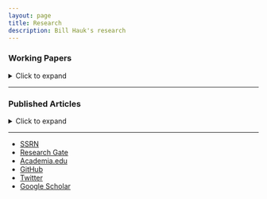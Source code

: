 ```yaml
---
layout: page
title: Research
description: Bill Hauk's research
---
```


### Working Papers
<details>
<summary>Click to expand</summary>

#### Raising the Cost of Doing Business in Lower Income Countries: Trade Agreements with Stringent Multilateral Environmental Regulations
##### with Bentley Coffey and Patrick McLaughlin
We explore how multilateral environmental regulations may adversely affect trade flows between countries with different incomes.   Using the gravity equation, we examine the effect on bilateral trade flows of increases in environmental regulation stringency ratings, taken from survey data covering a panel of 56 countries.  We test for significant differences in the effects of the stringency of environmental regulations on exports across countries’ income levels and EU membership. We show that an increase in environmental regulation stringency leads to a dramatic decrease in exports from poorer EU-members; conversely, a similar change in environmental regulation does not appear to significantly affect the exports of richer EU-members.  The results are consistent with our theoretical model of the costs of multilateral environmental regulations, which are disproportionately borne by poorer countries due to both the uneven competitiveness effect and the uneven burden of compliance.

[click here for the most recent version of the paper]({{ BASE_PATH}}/pages/working_papers/eutradenenviregs.pdf)


#### Heinrich Pesch and the Anglo-German Divide in Economics
The Rev. Heinrich Pesch, S.J. was a German economist and social philosopher who was an active scholar from the 1890s to 1920s.  His work had a significant impact on a generation of German Catholic social thinkers and particularly the papal encyclical <i>Quadragesimo Anno</i>.  His method of social analysis, which he called Solidarism, was informed by Catholic Social Thought, but based on natural law principles that he argued were accessible to all people of good will.  This article argues that, although his school of thought did not survive the Nazi and World War II years, many of his ideas had a lingering effect on Economic thought for the German center-right.  This influence may be contrasted with the center-right in the English-speaking world, where there was a strong divorce between Christian social thinking and Economics.  Consequently, a gap emerged between Economic policy in Germany and Britain, which contributed to some of the divides leading to Brexit.

[click here for the most recent version of the paper]({{ BASE_PATH}}/pages/working_papers/pesch.pdf)
</details>

---

### Published Articles
<details>
<summary>Click to expand</summary>

#### The Impact of Chinese Imports on Indian Wage Inequality
##### with Kaveri Deb
##### Published in [<i>Indian Journal of Labour Economics</i> 2020](https://link.springer.com/article/10.1007/s41027-020-00218-5)
The paper seeks to address the growing inequality in wages between skilled and unskilled workers and between male and female workers in India due to a growing import surge from China. The study on wage movements of skilled versus unskilled workers helps us to understand how imports from India’s largest trade partner have contributed to relative factor returns in the country’s most abundant factor of production. The consideration of wage divergence between male and female workers helps us in determining how significant China’s trade is in addressing gender inequality in India’s labour market. Our analysis reveals that the import surge from China has minor effects on the growing wage difference between skilled and unskilled workers. However, the effect of the Chinese import surge on wage divergence between male and female workers is significant. The existing literature on the effects of international trade on India labour market is largely silent on the considered aspects.


#### Early Intervention in College Classes and Improved Student Outcomes
##### with John Gordanier and Chandini Sankaran
##### Published in [<i>Economics of Education Review</i> 2019](https://www.sciencedirect.com/science/article/abs/pii/S0272775718305272)
This research investigates the effectiveness of an early academic intervention in Principles of Economics courses at a large public university. After the end of the fourth week of classes, students who fell below a 70% threshold on a performance measure, or had an attendance rate below 75%, were referred to the university's Student Success Center for additional academic support. A referral consisted of students being informed of their status and being given optional assistance in course specific skills through tutoring, as well as training in general skills like time management and study skills. Using a regression discontinuity framework at the referral threshold, we find that the performance intervention improved student scores on common questions on the final exam by 6.5 to 7.5 percentage points for students at or near the performance threshold. The gains are particularly large for students who entered college with below average math placement scores. These results indicate that low-cost light-touch interventions may significantly affect student academic performance.


#### Endogeneity Bias and Growth Regressions
##### Published in [<i>Journal of Macroeconomics</i> 2017](https://www.sciencedirect.com/science/article/pii/S0164070416300854)
The problem of regressor endogeneity stemming from reverse casuality is one that has plagued economists working in the field of empirical economic growth for some time. This paper attempts to address the relevant magnitude of this issue in the context of growth regressions based on the Solow growth model. The paper develops a method of running Monte Carlo simulations that allows us to generate simulated data that match the moments of observed real-world data typically used in such regressions while simultaneously allowing us to impose arbitrarily high correlations between the steady-state determinants of the Solow model and the unobserved residual term of the data-generating process. After running simulations that represent a wide sample of the mathematically-possible correlations, we conclude that a between estimator or a random effects estimator will deliver a lower average absolute bias across all coefficients than alternative estimators in almost all of our simulations. Conversely, estimators that use within-country variation will generate lower biases when looking solely at rates of convergence. Furthermore, we conclude that these results are robust when restricting our sample of simulations to several subsets of the assumed parameters and to changing our assumptions about country fixed-effects terms.


#### RCA Indices, Multinational Production, and the Ricardian Trade Model
##### with Kaveri Deb
##### Published in [<i>International Economics and Economic Policy</i> 2017](https://link.springer.com/article/10.1007/s10368-015-0317-z)
The practice of using Revealed Comparative Advantage (RCA) Indices to determine the flow of goods trade among countries is well established. But an important issue that demands attention is whether the RCA indices reflect the essentials of comparative advantage theory. Deb and Basu (2011) examined the consistency of alternative RCA indices with the Heckscher-Ohlin theory of comparative advantage, leaving scope for re-examination of the indices in the context of the Ricardian comparative advantage theory, which insists on relative factor productivity differences among countries contrary to Heckscher-Ohlin’s relative factor endowment differences. The other issue which has been overlooked in much of the existing literature is the importance of value-added trade. With the growing importance of global production chains, RCA indices based on gross export values may not portray an accurate picture of the underlying comparative advantage of countries. In this context, adjusting the RCA indices to incorporate domestic value-added in exports seems to be quite relevant. This paper explores the consistency of RCA indices based on domestic value-added in exports with the Ricardian theory of comparative advantage using a panel data approach. A brief review on the structures of alternative RCA indices is also provided. The Log-of-Balassa index is found to be the best performer in this empirical examination, although the deficiencies of the index for cross-country or cross-commodity comparison must be acknowledged. The index of Yu et al. (2009) does possess the latter feature but in our study its performance is quite poor and hence its consistency with the Ricardian theory of comparative advantage is questionable.


#### Electoral Regime and Trade Policy
##### with John Hatfield
##### Published in [<i>Journal of Comparative Economics</i> 2014](https://www.sciencedirect.com/science/article/pii/S0147596714000286)
We study how trade protection varies with the electoral rules for legislative representation. In particular, we investigate different hypotheses about why trade policy differs between countries with legislatures elected by a plurality election rule in single member constituencies and legislatures elected by a proportional, or party-list, rule. Our results, which are in line with the existing literature, show that countries with list-PR systems tend to have lower trade barriers than countries with majoritarian systems. We expand on this literature by looking at the mechanisms through which this correlation can be explained. Our findings indicate that, contrary to existing theory, neither constituency size nor party strength are important when explaining this correlation. Country size does matter, but does not explain the whole of the correlation.


#### The Return of Convergence in the U.S. States
##### with Janice Boucher Breuer and John McDermott
##### Published in [<i>Applied Economics Letters</i> 2014](https://www.tandfonline.com/doi/full/10.1080/13504851.2013.826905)
We analyze convergence of per capita income across the US states for the period 1929–2011. We find that absolute convergence was in evidence early, but it broke down around 1978. It appears to have returned in 1990, although more weakly than before. We use two standard metrics to evaluate convergence: (1) σ-convergence, a reduction in the SD of state per capita income and (2) β-convergence, the fact that poor states grow faster than rich states.


#### Trade Restriction Indices and U.S. Trade Policy
##### Published in [<i>Applied Economics Letters</i> 2012](https://www.tandfonline.com/doi/full/10.1080/13504851.2011.605347)
The proper way to measure differences in trade protection across countries and economic sectors has been a vexing problem for economists studying international trade. Based on research by Anderson and Neary (2005) and Kee et al. (2009), this article proposes the use of Trade Restriction Indices (TRIs) when studying US trade policy. TRIs can potentially solve several problems related to measuring the restrictiveness of trade policy. To this end, this article creates a data set of TRIs for US imports by sector at several different levels of aggregation using the Harmonized Tariff Schedule (HS), the North American Industry Classification System (NAICS) and the Standard International Trade Classification industry coding systems.


#### U.S. Import and Export Elasticities:  A Panel Data Approach
##### Published in [<i>Empirical Economics</i> 2012](https://link.springer.com/article/10.1007/s00181-011-0456-1)
[GitHub page with generated estimates](https://github.com/BillHauk/tradeelasticityestimates)
This article describes the creation of a new dataset on sectoral-level import and export elasticities in the U.S. between the years 1978 and 2001. It proposes the use of panel data techniques as a means of generating import price indexes, and then using them to measure trade elasticities while instrumenting for the endogeneous variables. In particular, it provides a dataset listing trade elasticities for a broad range of sectors at the North American Industry Classification System 4-digit, and 6-digit and the Harmonized Tariff System 6-digit, and 10-digit levels of industry aggregation. These results are compared to previous estimates in the literature. The resulting estimates can be used in a wide-range of applications in empirical studies of international trade policy, particularly in analyzing the welfare effects of international trade.


#### Protection with Many Sellers:  An Application to Legislatures with Malapportionment
##### Published in [<i>Economics and Politics</i> 2011](https://onlinelibrary.wiley.com/doi/full/10.1111/j.1468-0343.2011.00387.x)
What effect, if any, does legislative malapportionment have on international trade protection? This paper argues that in malapportioned legislatures, such as the U.S. Senate, industries become over‐represented in a legislature if they are disproportionately located in small constituencies. As a result, industries that are disproportionately located in smaller constituencies are likely to receive greater protection from international trade. To argue this point theoretically, this paper develops a new model, combining legislative bargaining and a model of lobbying to study trade protection while allowing for a legislature with multiple legislators and differently sized constituencies. We then test the predictions of this new model using tariff votes from the U.S. Senate in the late nineteenth and early twentieth centuries and a panel of tariffs and non‐tariff barriers to trade in the U.S. in the 1990s. Considerable support is found for the model's predictions. Industries concentrated in states where the population is low receive greater protection from imports.


#### A Monte Carlo Study of Growth Regressions
##### with Romain Wacziarg
##### Published in [<i>Journal of Economic Growth</i> 2009](https://link.springer.com/article/10.1007/s10887-009-9040-3)
[GitHub page with simulation files](https://github.com/BillHauk/MonteCarloProgram)<br>
Using Monte Carlo simulations, this paper evaluates the bias properties of estimators commonly used to estimate growth regressions derived from the Solow model. We explicitly allow for measurement error, country-specific fixed effects and regressor endogeneity. An OLS estimator applied to a single cross-section of variables averaged over time (the between estimator) performs best in terms of the extent of bias on each of the estimated coefficients. Fixed-effects and the Arellano–Bond GMM estimator overstate the speed of convergence under a wide variety of assumptions, while the between estimator understates it. Finally, fixed effects and Arellano–Bond bias towards zero the slope estimates on the human and physical capital accumulation variables, while the between estimator and the Blundell–Bond system GMM estimator bias these coefficients upwards.


#### Small States, Big Pork
##### with Romain Wacziarg
##### Published in [<i>Quarterly Journal of Political Science</i> 2007](https://www.nowpublishers.com/article/Details/QJPS-5048)
Using data on authorizations from the 2005 Highway Bill, we show that the legislative allocation of pork barrel spending by US state (measured by the value of transportation earmarks per capita) greatly favors smaller states. We exploit the difference between two versions of the bill: the version that was passed by the House and the compromise version passed in conference committee. Our empirical results provide strong evidence in favor of theories of legislative malapportionment.

</details>

---

<div class="navbar">
  <div class="navbar-inner">
      <ul class="nav">
          <li><a href="https://papers.ssrn.com/sol3/cf_dev/AbsByAuth.cfm?per_id=1729950">SSRN</a></li>
          <li><a href="https://www.researchgate.net/profile/William-Hauk">Research Gate</a></li>
          <li><a href="https://sc.academia.edu/WilliamHauk">Academia.edu</a></li>
          <li><a href="https://github.com/BillHauk">GitHub</a></li>
          <li><a href="https://twitter.com/HaukBill">Twitter</a></li>
          <li><a href="https://scholar.google.com/citations?user=B744wv0AAAAJ&hl=en&oi=ao">Google Scholar</a></li>
      </ul>
  </div>
</div>


<!-- Note: this is how to write a comment in HTML. Everything in here won't show up on your webpage.-->

<!--
To increase the size of the title, use fewer # in front of the paper title.
To decrease the size of the title, use more #.
To remove the italics, remove the * before and after the description
To remove the underline from the title, remove the <u> tags (<u> and </u>)
-->
